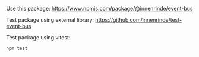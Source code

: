 Use this package:
https://www.npmjs.com/package/@innenrinde/event-bus

Test package using external library:
https://github.com/innenrinde/test-event-bus

Test package using vitest:
```
npm test
```
